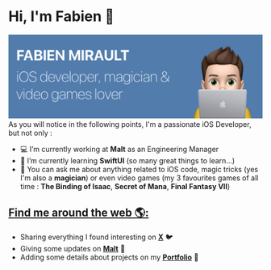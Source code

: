 # Hi, I'm Fabien 👋

<img src="https://raw.githubusercontent.com/fmirault/fmirault/main/header-image-cropped.png" alt="banner that says Fabien Mirault - iOS developer, magician and video game lover">
As you will notice in the following points, I'm a passionate iOS Developer, but not only :

* 💻️ I’m currently working at **Malt** as an Engineering Manager
* 🌱 I’m currently learning **SwiftUI** (so many great things to learn...)
* 💬 You can ask me about anything related to iOS code, magic tricks (yes I'm also a **magician**) or even video games (my 3 favourites games of all time : **The Binding of Isaac**, **Secret of Mana**, **Final Fantasy VII**)

## <a href="https://fabienmirault.fr">Find me around the web 🌎:</a>
* Sharing everything I found interesting on <a href="https://x.com/magici1">**X**</a> 🐦️
* Giving some updates on <a href="https://www.malt.fr/profile/fabienmirault/">**Malt**</a> 💼
* Adding some details about projects on my <a href="https://fabienmirault.fr">**Portfolio**</a> 📱
